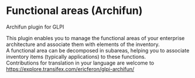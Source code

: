 # Functional areas (Archifun)
Archifun plugin for GLPI

This plugin enables you to manage the functional areas of your enterprise architecture and associate them with elements of the inventory.<br/>
A functional area can be decomposed in subareas, helping you to associate inventory items (typically applications) to these functions.<br/>
Contributions for translation in your language are welcome to https://explore.transifex.com/ericferon/glpi-archifun/
